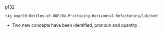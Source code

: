 p132

```bash
tig oop/99-Bottles-of-OOP/04-Practicing-Horizontal-Refactoring/lib/bottles.rb
```
+ Two new concepts have been identified, pronoun and quantity .

